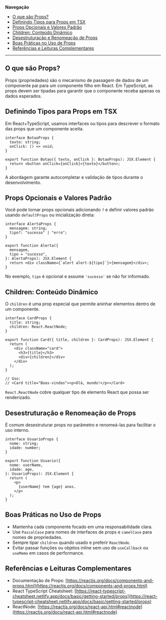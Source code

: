 **Navegação**

- [O que são Props?](#o-que-são-props)
- [Definindo Tipos para Props em TSX](#definindo-tipos-para-props-em-tsx)
- [Props Opcionais e Valores Padrão](#props-opcionais-e-valores-padrão)
- [Children: Conteúdo Dinâmico](#children-conteúdo-dinâmico)
- [Desestruturação e Renomeação de Props](#desestruturação-e-renomeação-de-props)
- [Boas Práticas no Uso de Props](#boas-práticas-no-uso-de-props)
- [Referências e Leituras Complementares](#referências-e-leituras-complementares)

---

## O que são Props?

Props (propriedades) são o mecanismo de passagem de dados de um componente pai para um componente filho em React. Em TypeScript, as props devem ser tipadas para garantir que o componente receba apenas os dados esperados.

## Definindo Tipos para Props em TSX

Em React+TypeScript, usamos interfaces ou tipos para descrever o formato das props que um componente aceita.

```tsx
interface BotaoProps {
  texto: string;
  onClick: () => void;
}

export function Botao({ texto, onClick }: BotaoProps): JSX.Element {
  return <button onClick={onClick}>{texto}</button>;
}
```

A abordagem garante autocompletar e validação de tipos durante o desenvolvimento.

## Props Opcionais e Valores Padrão

Você pode tornar props opcionais adicionando `?` e definir valores padrão usando `defaultProps` ou inicialização direta:

```tsx
interface AlertaProps {
  mensagem: string;
  tipo?: "sucesso" | "erro";
}

export function Alerta({
  mensagem,
  tipo = "sucesso",
}: AlertaProps): JSX.Element {
  return <div className={`alert alert-${tipo}`}>{mensagem}</div>;
}
```

No exemplo, `tipo` é opcional e assume `'sucesso'` se não for informado.

## Children: Conteúdo Dinâmico

O `children` é uma prop especial que permite aninhar elementos dentro de um componente.

```tsx
interface CardProps {
  title: string;
  children: React.ReactNode;
}

export function Card({ title, children }: CardProps): JSX.Element {
  return (
    <div className="card">
      <h3>{title}</h3>
      <div>{children}</div>
    </div>
  );
}

// Uso:
// <Card title="Boas-vindas"><p>Olá, mundo!</p></Card>
```

`React.ReactNode` cobre qualquer tipo de elemento React que possa ser renderizado.

## Desestruturação e Renomeação de Props

É comum desestruturar props no parâmetro e renomeá-las para facilitar o uso interno.

```tsx
interface UsuarioProps {
  nome: string;
  idade: number;
}

export function Usuario({
  nome: userName,
  idade: age,
}: UsuarioProps): JSX.Element {
  return (
    <p>
      {userName} tem {age} anos.
    </p>
  );
}
```

## Boas Práticas no Uso de Props

- Mantenha cada componente focado em uma responsabilidade clara.
- Use `PascalCase` para nomes de interfaces de props e `camelCase` para nomes de propriedades.
- Sempre tipar `children` quando usado e preferir `ReactNode`.
- Evitar passar funções ou objetos inline sem uso de `useCallback` ou `useMemo` em casos de performance.

## Referências e Leituras Complementares

- Documentação de Props: [https://reactjs.org/docs/components-and-props.html](https://reactjs.org/docs/components-and-props.html)
- React TypeScript Cheatsheet: [https://react-typescript-cheatsheet.netlify.app/docs/basic/getting-started/props](https://react-typescript-cheatsheet.netlify.app/docs/basic/getting-started/props)
- ReactNode: [https://reactjs.org/docs/react-api.html#reactnode](https://reactjs.org/docs/react-api.html#reactnode)
